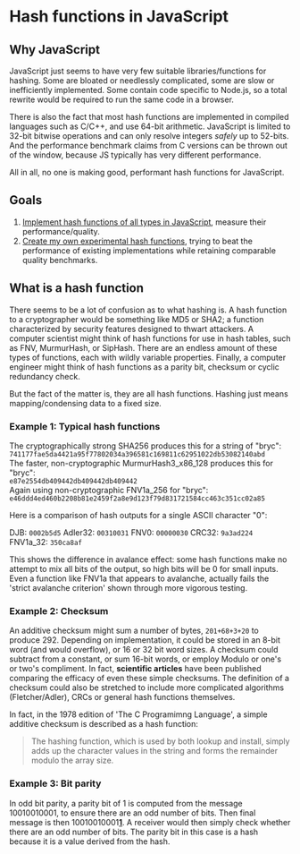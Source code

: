 # Hash functions in JavaScript

## Why JavaScript

JavaScript just seems to have very few suitable libraries/functions for hashing. Some are bloated or needlessly complicated, some are slow or inefficiently implemented. Some contain code specific to Node.js, so a total rewrite would be required to run the same code in a browser. 

There is also the fact that most hash functions are implemented in compiled languages such as C/C++, and use 64-bit arithmetic. JavaScript is limited to 32-bit bitwise operations and can only resolve integers _safely_ up to 52-bits. And the performance benchmark claims from C versions can be thrown out of the window, because JS typically has very different performance.

All in all, no one is making good, performant hash functions for JavaScript.

## Goals

1. [Implement hash functions of all types in JavaScript](hashes/README.md), measure their performance/quality. 
2. [Create my own experimental hash functions](experimental/README.md), trying to beat the performance of existing implementations while retaining comparable quality benchmarks.

## What is a hash function

There seems to be a lot of confusion as to what hashing is. A hash function to a cryptographer would be something like MD5 or SHA2; a function characterized by security features designed to thwart attackers. A computer scientist might think of hash functions for use in hash tables, such as FNV, MurmurHash, or SipHash. There are an endless amount of these types of functions, each with wildly variable properties. Finally, a computer engineer might think of hash functions as a parity bit, checksum or cyclic redundancy check.

But the fact of the matter is, they are all hash functions. Hashing just means mapping/condensing data to a fixed size.

### Example 1: Typical hash functions

The cryptographically strong SHA256 produces this for a string of "bryc":<br>
`741177fae5da4421a95f77802034a396581c169811c62951022db53082140abd`<br>
The faster, non-cryptographic MurmurHash3_x86_128 produces this for "bryc":<br>
`e87e2554db409442db409442db409442`<br>
Again using non-cryptographic FNV1a_256 for "bryc":<br>
`e46ddd4ed460b2208b81e2459f2a8e9d123f79d831721584cc463c351cc02a85`

Here is a comparison of hash outputs for a single ASCII character "0":

DJB: `0002b5d5`
Adler32: `00310031`
FNV0: `00000030`
CRC32: `9a3ad224`
FNV1a_32: `350ca8af`

This shows the difference in avalance effect: some hash functions make no attempt to mix all bits of the output, so high bits will be 0 for small inputs. Even a function like FNV1a that appears to avalanche, actually fails the 'strict avalanche criterion' shown through more vigorous testing. 

### Example 2: Checksum

An additive checksum might sum a number of bytes, `201+68+3+20` to produce 292. Depending on implementation, it could be stored in an 8-bit word (and would overflow), or 16 or 32 bit word sizes. A checksum could subtract from a constant, or sum 16-bit words, or employ Modulo or one's or two's compliment.  In fact, **scientific articles** have been published comparing the efficacy of even these simple checksums. The definition of a checksum could also be stretched to include more complicated algorithms (Fletcher/Adler), CRCs or general hash functions themselves.

In fact, in the 1978 edition of 'The C Programimng Language', a simple additive checksum is described as a hash function:

> The hashing function, which is used by both lookup and install, simply adds up the character values in the string and forms the remainder modulo the array size.

### Example 3: Bit parity

In odd bit parity, a parity bit of 1 is computed from the message 10010010001, to ensure there are an odd number of bits. Then final message is then 10010010001<b><u>1</u></b>. A receiver would then simply check whether there are an odd number of bits. The parity bit in this case is a hash because it is a value derived from the hash.
